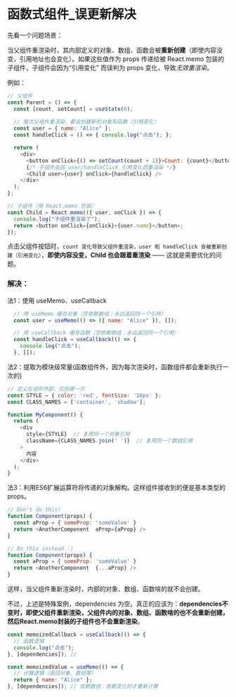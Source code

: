 # 函数式组件_误更新解决

先看一个问题场景：

当父组件重渲染时，其内部定义的对象、数组、函数会被**重新创建**（即使内容没变，引用地址也会变化）。如果这些值作为 props 传递给被 React.memo 包装的子组件，子组件会因为“引用变化” 而误判为 props 变化，导致*无效重渲染*。

例如：
```js
// 父组件
const Parent = () => {
  const [count, setCount] = useState(0);
  
  // 每次父组件重渲染，都会创建新的对象和函数（引用变化）
  const user = { name: "Alice" }; 
  const handleClick = () => { console.log("点击"); };

  return (
    <div>
      <button onClick={() => setCount(count + 1)}>Count: {count}</button>
      {/* 子组件会因 user/handleClick 引用变化而重渲染 */}
      <Child user={user} onClick={handleClick} />
    </div>
  );
};

// 子组件（用 React.memo 包装）
const Child = React.memo(({ user, onClick }) => {
  console.log("子组件重渲染了");
  return <button onClick={onClick}>{user.name}</button>;
});
```

点击父组件按钮时，```count 变化导致父组件重渲染，user 和 handleClick 会被重新创建（引用变化）```，**即使内容没变，Child 也会跟着重渲染** —— 这就是需要优化的问题。

### 解决：
法1：使用 useMemo、useCallback
```js
  // 用 useMemo 缓存对象（空依赖数组：永远返回同一个引用）
  const user = useMemo(() => ({ name: "Alice" }), []); 
```

```js
  // 用 useCallback 缓存函数（空依赖数组：永远返回同一个引用）
  const handleClick = useCallback(() => {
    console.log("点击");
  }, []); 
```

法2：提取为模块级常量(函数组件外，因为每次渲染时，函数组件都会重新执行一次的)
```js
// 定义在组件外部，仅创建一次
const STYLE = { color: 'red', fontSize: '16px' };
const CLASS_NAMES = ['container', 'shadow'];

function MyComponent() {
  return (
    <div 
      style={STYLE}  // 复用同一个对象引用
      className={CLASS_NAMES.join(' ')}  // 复用同一个数组引用
    >
      内容
    </div>
  );
}
```

法3：利用ES6扩展运算符将传递的对象解构。这样组件接收到的便是基本类型的props。
```js
// Don't do this!
function Component(props) {
  const aProp = { someProp: 'someValue' }
  return <AnotherComponent  aProp={aProp} />  
}

// Do this instead :)
function Component(props) {
  const aProp = { someProp: 'someValue' }
  return <AnotherComponent  {...aProp} />  
}
```

这样，当父组件重新渲染时，内部的对象、数组、函数啥的就不会创建。

不过，上述是特殊案例，dependencies 为空。真正的应该为：**dependencies不变时，即使父组件重新渲染，父组件内的对象、数组、函数啥的也不会重新创建，然后React.memo封装的子组件也不会重新渲染**。
```js
const memoizedCallback = useCallback(() => {
  // 函数逻辑
  console.log("点击");
}, [dependencies]); //
```

```js
const memoizedValue = useMemo(() => {
  // 计算逻辑（返回对象、数组等）
  return { name: "Alice" };
}, [dependencies]); // 依赖数组：依赖变化时才重新计算
```